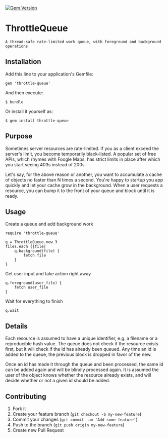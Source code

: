 [![Gem Version](https://badge.fury.io/rb/throttle-queue.svg)](http://badge.fury.io/rb/throttle-queue)

# ThrottleQueue

	A thread-safe rate-limited work queue, with foreground and background operations

## Installation

Add this line to your application's Gemfile:

    gem 'throttle-queue'

And then execute:

    $ bundle

Or install it yourself as:

    $ gem install throttle-queue

## Purpose

Sometimes server resources are rate-limited. If you as a client exceed the server's
limit, you become temporarily black-listed. A popular set of free APIs, which rhymes
with Foogle Maps, has strict limits in place after which you start seeing 403s instead
of 200s.

Let's say, for the above reason or another, you want to accumulate a cache of objects
no faster than N times a second. You're happy to startup you app quickly and let your
cache grow in the background. When a user requests a resource, you can bump it to the
front of your queue and block until it is ready.

## Usage

Create a queue and add background work

	require 'throttle-queue'

	q = ThrottleQueue.new 3
	files.each {|file|
		q.background(file) {
			fetch file
		}
	}

Get user input and take action right away

	q.foreground(user_file) {
		fetch user_file
	}

Wait for everything to finish

	q.wait

## Details

Each resource is assumed to have a unique identifier, e.g. a filename or a reproducible
hash value. The queue does not check if the resource exists first, but it will check if
the id has already been queued. Any time an id is added to the queue, the previous block
is dropped in favor of the new.

Once an id has made it through the queue and been processed, the same id can be added
again and will be blindly processed again. It is assumed the user of the object knows
whether the resource already exists, and will decide whether or not a given id should be
added.

## Contributing

1. Fork it
2. Create your feature branch (`git checkout -b my-new-feature`)
3. Commit your changes (`git commit -am 'Add some feature'`)
4. Push to the branch (`git push origin my-new-feature`)
5. Create new Pull Request
